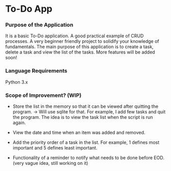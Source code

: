 # To-Do App
### Purpose of the Application

It is a basic To-Do application. A good practical example of CRUD processes. A very beginner friendly project to solidify your knowledge of fundamentals. The main purpose of this application is to create a task, delete a task and view the list of the tasks. More features will be added soon! 

### Language Requirements
Python 3.x

### Scope of Improvement? (WIP)

- Store the list in the memory so that it can be viewed after quitting the program. -> Will use sqlite for that.
For example, I add few tasks and quit the program. The idea is to view the task list when the script is run again. 

- View the date and time when an item was added and removed.

- Add the priority order of a task in the list. For example, 1 defines most important and 5 defines least important. 

- Functionality of a reminder to notify what needs to be done before EOD. (very vague idea, still working on it)
 